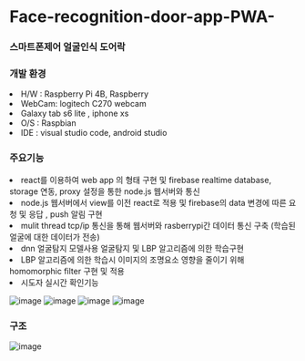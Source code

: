 # Face-recognition-door-app-PWA-

### 스마트폰제어 얼굴인식 도어락

### 개발 환경
<li>H/W : Raspberry Pi 4B, Raspberry</li> 
<li>WebCam: logitech C270 webcam</li>
<li>Galaxy tab s6 lite , iphone xs</li>
<li>O/S : Raspbian</li>
<li>IDE : visual studio code, android studio</li>

### 주요기능
<li>react를 이용하여 web app 의 형태 구현 및 firebase realtime database, storage 연동, proxy 설정을 통한 node.js 웹서버와 통신</li>
<li>node.js 웹서버에서 view를 이전 react로 적용 및 firebase의 data 변경에 따른 요청 및 응답 , push 알림 구현</li>
<li>mulit thread tcp/ip 통신을 통해 웹서버와 rasberrypi간 데이터 통신 구축 (학습된 얼굴에 대한 데이터가 전송)</li>
<li>dnn 얼굴탐지 모델사용 얼굴탐지 및 LBP 알고리즘에 의한 학습구현</li>
<li>LBP 알고리즘에 의한 학습시 이미지의 조명요소 영향을 줄이기 위해 homomorphic filter 구현 및 적용</li>
<li>시도자 실시간 확인기능</li>


![image](https://user-images.githubusercontent.com/51200912/176946167-504c4264-070a-43b2-b5ff-57a47f3a6f37.png)
![image](https://user-images.githubusercontent.com/51200912/176946188-0edb6324-aebc-4b85-9487-ec15f31d65e0.png)
![image](https://user-images.githubusercontent.com/51200912/176946208-5c5a6f1c-d1e3-4758-8bce-06044147a0ce.png)
![image](https://user-images.githubusercontent.com/51200912/176946229-59c89e6d-fd7e-48f4-83a5-8741aea86127.png)



### 구조
![image](https://user-images.githubusercontent.com/51200912/176945961-b02434a6-f446-45d4-8017-645d52b320b3.png)


